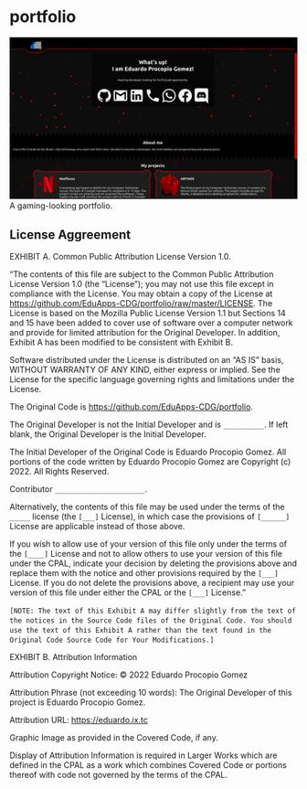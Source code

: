 # portfolio
![Preview](./img/portfolio.png)
A gaming-looking portfolio.

## License Aggreement
EXHIBIT A. Common Public Attribution License Version 1.0.

“The contents of this file are subject to the Common Public Attribution
License Version 1.0 (the “License”); you may not use this file except in
compliance with the License. You may obtain a copy of the License at
https://github.com/EduApps-CDG/portfolio/raw/master/LICENSE.
The License is based on the Mozilla Public License Version 1.1
but Sections 14 and 15 have been added to cover use of software over a
computer network and provide for limited attribution for the Original
Developer. In addition, Exhibit A has been modified to be consistent with
Exhibit B.

Software distributed under the License is distributed on an “AS IS” basis,
WITHOUT WARRANTY OF ANY KIND, either express or implied. See the License for
the specific language governing rights and limitations under the License.

The Original Code is https://github.com/EduApps-CDG/portfolio.

The Original Developer is not the Initial Developer and is `__________`. If left
blank, the Original Developer is the Initial Developer.

The Initial Developer of the Original Code is Eduardo Procopio Gomez. All portions of
the code written by Eduardo Procopio Gomez are Copyright (c) 2022. All Rights Reserved.

Contributor `______________________`.

Alternatively, the contents of this file may be used under the terms of the
`_____` license (the `[___]` License), in which case the provisions of `[______]`
License are applicable instead of those above.

If you wish to allow use of your version of this file only under the terms of
the `[____]` License and not to allow others to use your version of this file
under the CPAL, indicate your decision by deleting the provisions above and
replace them with the notice and other provisions required by the `[___]`
License. If you do not delete the provisions above, a recipient may use your
version of this file under either the CPAL or the `[___]` License.”

`[NOTE: The text of this Exhibit A may differ slightly from the text of the
notices in the Source Code files of the Original Code. You should use the text
of this Exhibit A rather than the text found in the Original Code Source Code
for Your Modifications.]`

EXHIBIT B. Attribution Information

Attribution Copyright Notice: © 2022 Eduardo Procopio Gomez

Attribution Phrase (not exceeding 10 words): The Original Developer of this project is Eduardo Procopio Gomez.

Attribution URL: https://eduardo.ix.tc

Graphic Image as provided in the Covered Code, if any.

Display of Attribution Information is required in Larger Works
which are defined in the CPAL as a work which combines Covered Code or
portions thereof with code not governed by the terms of the CPAL.
